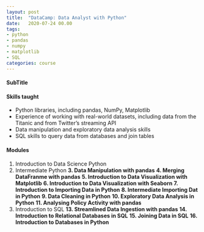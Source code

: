 ```yaml
---
layout: post
title:  "DataCamp: Data Analyst with Python"
date:   2020-07-24 00.00
tags:
- python
- pandas
- numpy
- matplotlib
- SQL
categories: course
---
```

#### SubTitle

#### Skills taught

- Python libraries, including pandas, NumPy, Matplotlib 
- Experience of working with real-world datasets, including data from the Titanic and from Twitter’s streaming API
- Data manipulation and exploratory data analysis skills
- SQL skills to query data from databases and join tables

#### Modules

1. Introduction to Data Science Python
2. Intermediate Python
**3. Data Manipulation with pandas**
**4. Merging DataFranme with pandas**
**5. Introduction to Data Visualization with Matplotlib**
**6. Introduction to Data Visualization with Seaborn**
**7. Introduction to Importing Data in Python**
**8. Intermediate Importing Dat in Python**
**9. Data Cleaning in Python**
**10. Exploratory Data Analysis in Python**
**11. Analysing Policy Activity with pandas**
12. Introduction to SQL
**13. Streamlined Data Ingestion with pandas**
**14. Introduction to Relational Databases in SQL**
**15. Joining Data in SQL**
**16. Introduction to Databases in Python**
